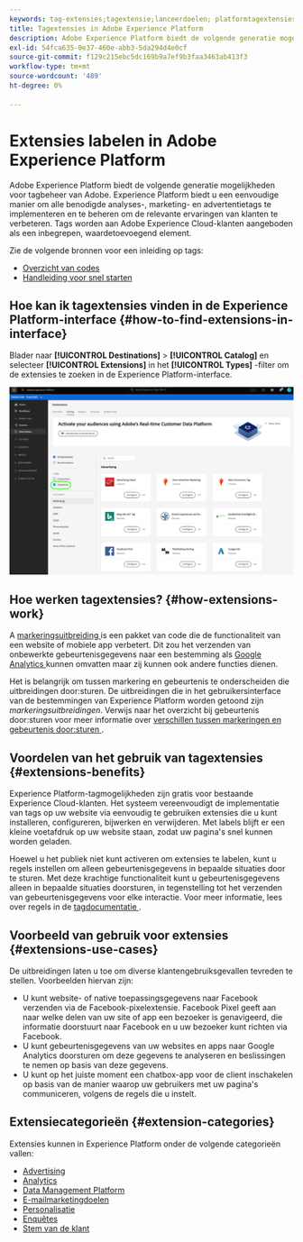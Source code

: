 ```yaml
---
keywords: tag-extensies;tagextensie;lanceerdoelen; platformtagextensies;platformtagextensie;platformlanceerdoelen
title: Tagextensies in Adobe Experience Platform
description: Adobe Experience Platform biedt de volgende generatie mogelijkheden voor tagbeheer van Adobe. Experience Platform biedt u een eenvoudige manier om alle benodigde analyses-, marketing- en advertentietags te implementeren en te beheren om de relevante ervaringen van klanten te verbeteren.
exl-id: 54fca635-0e37-460e-abb3-5da294d4e0cf
source-git-commit: f129c215ebc5dc169b9a7ef9b3faa3463ab413f3
workflow-type: tm+mt
source-wordcount: '489'
ht-degree: 0%

---
```


# Extensies labelen in Adobe Experience Platform

Adobe Experience Platform biedt de volgende generatie mogelijkheden voor tagbeheer van Adobe. Experience Platform biedt u een eenvoudige manier om alle benodigde analyses-, marketing- en advertentietags te implementeren en te beheren om de relevante ervaringen van klanten te verbeteren. Tags worden aan Adobe Experience Cloud-klanten aangeboden als een inbegrepen, waardetoevoegend element.

Zie de volgende bronnen voor een inleiding op tags:

- [Overzicht van codes](../../../tags/home.md)
- [Handleiding voor snel starten](../../../tags/quick-start/quick-start.md)

## Hoe kan ik tagextensies vinden in de Experience Platform-interface {#how-to-find-extensions-in-interface}

Blader naar **[!UICONTROL Destinations]** > **[!UICONTROL Catalog]** en selecteer **[!UICONTROL Extensions]** in het **[!UICONTROL Types]** -filter om de extensies te zoeken in de Experience Platform-interface.

![ filter van Uitbreidingen in de interface ](../../assets/catalog/launch-extensions/filter.png)

## Hoe werken tagextensies? {#how-extensions-work}

A [ markeringsuitbreiding ](../../../tags/home.md#extensions) is een pakket van code die de functionaliteit van een website of mobiele app verbetert. Dit zou het verzenden van onbewerkte gebeurtenisgegevens naar een bestemming als [ Google Analytics ](/help/destinations/catalog/analytics/google-universal-analytics.md) kunnen omvatten maar zij kunnen ook andere functies dienen.

Het is belangrijk om tussen markering en gebeurtenis te onderscheiden die uitbreidingen door:sturen. De uitbreidingen die in het gebruikersinterface van de bestemmingen van Experience Platform worden getoond zijn *markeringsuitbreidingen*. Verwijs naar het overzicht bij gebeurtenis door:sturen voor meer informatie over [ verschillen tussen markeringen en gebeurtenis door:sturen ](/help/tags/ui/event-forwarding/overview.md#differences-between-event-forwarding-and-tags).



<!--

Extensions forward raw event data to several types of destinations. Think of extensions as an **Event Forwarding** type of destination. This is a simpler type of integration with destination platforms, which only forwards raw event data. Examples of those are the [Gainsight personalization extension](../personalization/gainsight.md) or the [Confirmit Voice of the Customer extension](../voice/confirmit-digital-feedback.md).

**Profile/Segment Export** destinations in Adobe Experience Platform capture event data, combine it with other data sources, apply segmentation, and export audiences and qualified profiles to destinations. Examples of those are the [Amazon S3 cloud storage destination](../cloud-storage/amazon-s3.md) or the [Google Display & Video 360 advertising destination](../advertising/google-dv360.md).

![Tag extensions compared to other destinations](../../assets/common/launch-and-other-destinations.png)

-->

## Voordelen van het gebruik van tagextensies {#extensions-benefits}

Experience Platform-tagmogelijkheden zijn gratis voor bestaande Experience Cloud-klanten. Het systeem vereenvoudigt de implementatie van tags op uw website via eenvoudig te gebruiken extensies die u kunt installeren, configureren, bijwerken en verwijderen. Met labels blijft er een kleine voetafdruk op uw website staan, zodat uw pagina&#39;s snel kunnen worden geladen.

Hoewel u het publiek niet kunt activeren om extensies te labelen, kunt u regels instellen om alleen gebeurtenisgegevens in bepaalde situaties door te sturen. Met deze krachtige functionaliteit kunt u gebeurtenisgegevens alleen in bepaalde situaties doorsturen, in tegenstelling tot het verzenden van gebeurtenisgegevens voor elke interactie. Voor meer informatie, lees over regels in de [ tagdocumentatie ](../../../tags/ui/managing-resources/rules.md).

## Voorbeeld van gebruik voor extensies {#extensions-use-cases}

De uitbreidingen laten u toe om diverse klantengebruiksgevallen tevreden te stellen. Voorbeelden hiervan zijn:

- U kunt website- of native toepassingsgegevens naar Facebook verzenden via de Facebook-pixelextensie. Facebook Pixel geeft aan naar welke delen van uw site of app een bezoeker is genavigeerd, die informatie doorstuurt naar Facebook en u uw bezoeker kunt richten via Facebook.
- U kunt gebeurtenisgegevens van uw websites en apps naar Google Analytics doorsturen om deze gegevens te analyseren en beslissingen te nemen op basis van deze gegevens.
- U kunt op het juiste moment een chatbox-app voor de client inschakelen op basis van de manier waarop uw gebruikers met uw pagina&#39;s communiceren, volgens de regels die u instelt.

## Extensiecategorieën {#extension-categories}

Extensies kunnen in Experience Platform onder de volgende categorieën vallen:

- [Advertising](../advertising/overview.md)
- [Analytics](../analytics/overview.md)
- [Data Management Platform](../data-management/overview.md)
- [E-mailmarketingdoelen](../email-marketing/overview.md)
- [Personalisatie](../personalization/overview.md)
- [Enquêtes](../survey/overview.md)
- [Stem van de klant](../voice/overview.md)
